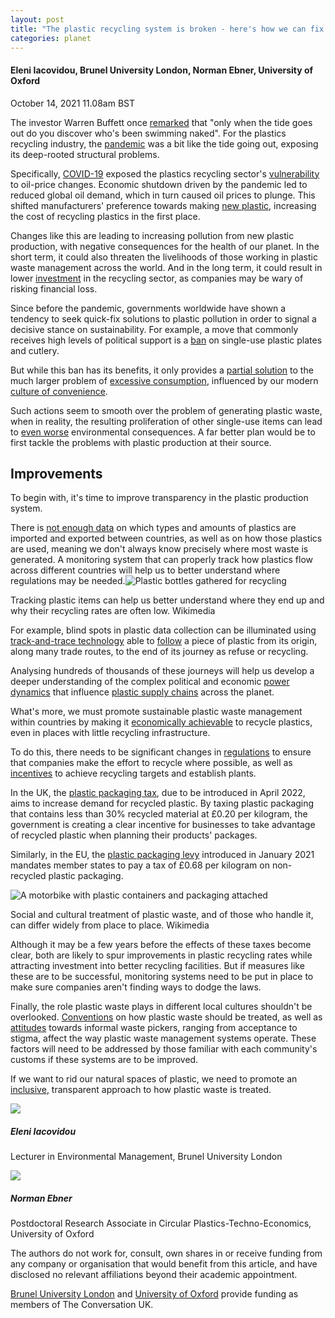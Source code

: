 ```yaml
---
layout: post
title: "The plastic recycling system is broken - here's how we can fix it"
categories: planet
---
```



#### Eleni Iacovidou, Brunel University London, Norman Ebner, University of Oxford

October 14, 2021 11.08am BST

The investor Warren Buffett once [remarked](https://www.forbes.com/sites/petertchir/2020/05/04/what-if-buffett-is-the-one-swimming-naked/?sh=29f263bc6e36) that "only when the tide goes out do you discover who's been swimming naked". For the plastics recycling industry, the [pandemic](https://theconversation.com/why-the-pandemic-could-slash-the-amount-of-plastic-waste-we-recycle-139616) was a bit like the tide going out, exposing its deep-rooted structural problems.

Specifically, [COVID-19](https://www.sciencedirect.com/science/article/pii/S2352550921002001#ack0001) exposed the plastics recycling sector's [vulnerability](https://www.mdpi.com/2313-4321/6/4/64/pdf) to oil-price changes. Economic shutdown driven by the pandemic led to reduced global oil demand, which in turn caused oil prices to plunge. This shifted manufacturers' preference towards making [new plastic](https://www.sciencedirect.com/science/article/pii/S2352550921002001), increasing the cost of recycling plastics in the first place.

Changes like this are leading to increasing pollution from new plastic production, with negative consequences for the health of our planet. In the short term, it could also threaten the livelihoods of those working in plastic waste management across the world. And in the long term, it could result in lower [investment](https://carbontracker.org/oil-industry-betting-future-on-shaky-plastics-as-world-battles-waste/) in the recycling sector, as companies may be wary of risking financial loss.

Since before the pandemic, governments worldwide have shown a tendency to seek quick-fix solutions to plastic pollution in order to signal a decisive stance on sustainability. For example, a move that commonly receives high levels of political support is a [ban](https://theconversation.com/why-canadas-single-use-plastic-ban-could-help-the-environment-and-wildlife-118796) on single-use plastic plates and cutlery.

But while this ban has its benefits, it only provides a [partial solution](https://www.mdpi.com/2071-1050/12/9/3746/htm) to the much larger problem of [excessive consumption](https://news.asu.edu/20181003-solutions-asu-researchers-plastics-pollution-recycling), influenced by our modern [culture of convenience](https://connectedtoportphillip.com/2019/10/22/the-cons-of-convenience-culture-and-5-steps-to-break-away/).

Such actions seem to smooth over the problem of generating plastic waste, when in reality, the resulting proliferation of other single-use items can lead to [even worse](https://www.mdpi.com/2071-1050/12/9/3746/htm) environmental consequences. A far better plan would be to first tackle the problems with plastic production at their source.

Improvements
------------

To begin with, it's time to improve transparency in the plastic production system.

There is [not enough data](http://sciencesearch.defra.gov.uk/Default.aspx?Menu=Menu&Module=More&Location=None&ProjectID=20471&FromSearch=Y&Publisher=1&SearchText=multidimensional%20value&SortString=ProjectCode&SortOrder=Asc&Paging=10) on which types and amounts of plastics are imported and exported between countries, as well as on how those plastics are used, meaning we don't always know precisely where most waste is generated. A monitoring system that can properly track how plastics flow across different countries will help us to better understand where regulations may be needed.![Plastic bottles gathered for recycling](https://images-theconversation-com.cdn.ampproject.org/ii/AW/s/images.theconversation.com/files/426195/original/file-20211013-15-11v3pa0.jpeg?ixlib=rb-1.1.0&q=45&auto=format&w=320&h=212&fit=crop)

Tracking plastic items can help us better understand where they end up and why their recycling rates are often low. Wikimedia

For example, blind spots in plastic data collection can be illuminated using [track-and-trace technology](https://journals.plos.org/plosone/article?id=10.1371/journal.pone.0242459) able to [follow](https://theconversation.com/how-businesses-could-cut-plastic-waste-with-a-track-and-trace-system-151489) a piece of plastic from its origin, along many trade routes, to the end of its journey as refuse or recycling.

Analysing hundreds of thousands of these journeys will help us develop a deeper understanding of the complex political and economic [power dynamics](https://www.sciencedirect.com/science/article/pii/S2352550921002001#ack0001) that influence [plastic supply chains](https://wires.onlinelibrary.wiley.com/doi/full/10.1002/wene.360) across the planet.

What's more, we must promote sustainable plastic waste management within countries by making it [economically achievable](https://www.mckinsey.com/industries/chemicals/our-insights/plastics-recycling-using-an-economic-feasibility-lens-to-select-the-next-moves) to recycle plastics, even in places with little recycling infrastructure.

To do this, there needs to be significant changes in [regulations](https://www.unpri.org/plastics/the-plastics-landscape-regulations-policies-and-influencers/4953.article) to ensure that companies make the effort to recycle where possible, as well as [incentives](https://link.springer.com/article/10.1007/s12027-020-00596-9) to achieve recycling targets and establish plants.

In the UK, the [plastic packaging tax](https://www.gov.uk/government/publications/introduction-of-plastic-packaging-tax/plastic-packaging-tax), due to be introduced in April 2022, aims to increase demand for recycled plastic. By taxing plastic packaging that contains less than 30% recycled material at £0.20 per kilogram, the government is creating a clear incentive for businesses to take advantage of recycled plastic when planning their products' packages.

Similarly, in the EU, the [plastic packaging levy](https://pubs.acs.org/doi/10.1021/cen-09902-cover7) introduced in January 2021 mandates member states to pay a tax of £0.68 per kilogram on non-recycled plastic packaging.

![A motorbike with plastic containers and packaging attached](https://images-theconversation-com.cdn.ampproject.org/ii/AW/s/images.theconversation.com/files/426198/original/file-20211013-15-13fcl4y.jpeg?ixlib=rb-1.1.0&q=45&auto=format&w=320&h=240&fit=crop)

Social and cultural treatment of plastic waste, and of those who handle it, can differ widely from place to place. Wikimedia

Although it may be a few years before the effects of these taxes become clear, both are likely to spur improvements in plastic recycling rates while attracting investment into better recycling facilities. But if measures like these are to be successful, monitoring systems need to be put in place to make sure companies aren't finding ways to dodge the laws.

Finally, the role plastic waste plays in different local cultures shouldn't be overlooked. [Conventions](https://www.energy.cam.ac.uk/Plastic_Waste/culture-global-plastic-waste) on how plastic waste should be treated, as well as [attitudes](https://www.tandfonline.com/doi/abs/10.1080/13549839.2021.1974368) towards informal waste pickers, ranging from acceptance to stigma, affect the way plastic waste management systems operate. These factors will need to be addressed by those familiar with each community's customs if these systems are to be improved.

If we want to rid our natural spaces of plastic, we need to promote an [inclusive](https://www.ncbi.nlm.nih.gov/pmc/articles/PMC6651478/), transparent approach to how plastic waste is treated.

[![](https://cdn-theconversation-com.cdn.ampproject.org/ii/AW/s/cdn.theconversation.com/avatars/752491/width170/Eleni_Iacovidou.jpg)](https://theconversation.com/profiles/eleni-iacovidou-752491)

##### Eleni Iacovidou

Lecturer in Environmental Management, Brunel University London[](https://theconversation.com/profiles/eleni-iacovidou-752491)

[![](https://cdn-theconversation-com.cdn.ampproject.org/ii/AW/s/cdn.theconversation.com/avatars/1116444/width170/image-20200618-41213-10m1nqp.jpg)](https://theconversation.com/profiles/norman-ebner-1116444)

##### Norman Ebner

Postdoctoral Research Associate in Circular Plastics-Techno-Economics, University of Oxford[](https://theconversation.com/profiles/norman-ebner-1116444)

The authors do not work for, consult, own shares in or receive funding from any company or organisation that would benefit from this article, and have disclosed no relevant affiliations beyond their academic appointment.

[Brunel University London](https://theconversation.com/institutions/brunel-university-london-1685) and [University of Oxford](https://theconversation.com/institutions/university-of-oxford-1260) provide funding as members of The Conversation UK.

